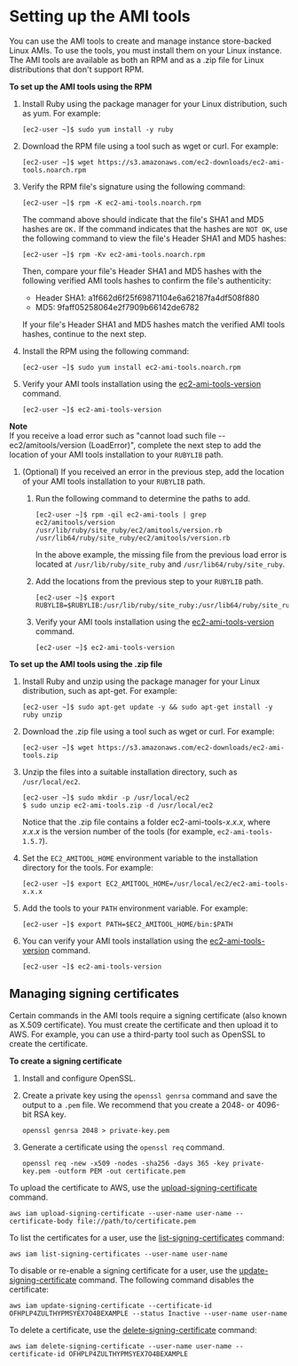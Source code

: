 # Setting up the AMI tools<a name="set-up-ami-tools"></a>

You can use the AMI tools to create and manage instance store\-backed Linux AMIs\. To use the tools, you must install them on your Linux instance\. The AMI tools are available as both an RPM and as a \.zip file for Linux distributions that don't support RPM\.

**To set up the AMI tools using the RPM**

1. Install Ruby using the package manager for your Linux distribution, such as yum\. For example:

   ```
   [ec2-user ~]$ sudo yum install -y ruby
   ```

1. Download the RPM file using a tool such as wget or curl\. For example:

   ```
   [ec2-user ~]$ wget https://s3.amazonaws.com/ec2-downloads/ec2-ami-tools.noarch.rpm
   ```

1. Verify the RPM file's signature using the following command:

   ```
   [ec2-user ~]$ rpm -K ec2-ami-tools.noarch.rpm
   ```

   The command above should indicate that the file's SHA1 and MD5 hashes are `OK.` If the command indicates that the hashes are `NOT OK`, use the following command to view the file's Header SHA1 and MD5 hashes:

   ```
   [ec2-user ~]$ rpm -Kv ec2-ami-tools.noarch.rpm
   ```

   Then, compare your file's Header SHA1 and MD5 hashes with the following verified AMI tools hashes to confirm the file's authenticity:
   + Header SHA1: a1f662d6f25f69871104e6a62187fa4df508f880
   + MD5: 9faff05258064e2f7909b66142de6782

   If your file's Header SHA1 and MD5 hashes match the verified AMI tools hashes, continue to the next step\.

1. Install the RPM using the following command:

   ```
   [ec2-user ~]$ sudo yum install ec2-ami-tools.noarch.rpm
   ```

1. Verify your AMI tools installation using the [ec2\-ami\-tools\-version](ami-tools-commands.md#ami-tools-version) command\.

   ```
   [ec2-user ~]$ ec2-ami-tools-version
   ```
**Note**  
If you receive a load error such as "cannot load such file \-\- ec2/amitools/version \(LoadError\)", complete the next step to add the location of your AMI tools installation to your `RUBYLIB` path\.

1. \(Optional\) If you received an error in the previous step, add the location of your AMI tools installation to your `RUBYLIB` path\.

   1. Run the following command to determine the paths to add\.

      ```
      [ec2-user ~]$ rpm -qil ec2-ami-tools | grep ec2/amitools/version
      /usr/lib/ruby/site_ruby/ec2/amitools/version.rb
      /usr/lib64/ruby/site_ruby/ec2/amitools/version.rb
      ```

      In the above example, the missing file from the previous load error is located at `/usr/lib/ruby/site_ruby` and `/usr/lib64/ruby/site_ruby`\.

   1. Add the locations from the previous step to your `RUBYLIB` path\.

      ```
      [ec2-user ~]$ export RUBYLIB=$RUBYLIB:/usr/lib/ruby/site_ruby:/usr/lib64/ruby/site_ruby
      ```

   1. Verify your AMI tools installation using the [ec2\-ami\-tools\-version](ami-tools-commands.md#ami-tools-version) command\.

      ```
      [ec2-user ~]$ ec2-ami-tools-version
      ```

**To set up the AMI tools using the \.zip file**

1. Install Ruby and unzip using the package manager for your Linux distribution, such as apt\-get\. For example:

   ```
   [ec2-user ~]$ sudo apt-get update -y && sudo apt-get install -y ruby unzip
   ```

1. Download the \.zip file using a tool such as wget or curl\. For example:

   ```
   [ec2-user ~]$ wget https://s3.amazonaws.com/ec2-downloads/ec2-ami-tools.zip
   ```

1. Unzip the files into a suitable installation directory, such as `/usr/local/ec2`\.

   ```
   [ec2-user ~]$ sudo mkdir -p /usr/local/ec2
   $ sudo unzip ec2-ami-tools.zip -d /usr/local/ec2
   ```

   Notice that the \.zip file contains a folder ec2\-ami\-tools\-*x*\.*x*\.*x*, where *x*\.*x*\.*x* is the version number of the tools \(for example, `ec2-ami-tools-1.5.7`\)\.

1. Set the `EC2_AMITOOL_HOME` environment variable to the installation directory for the tools\. For example:

   ```
   [ec2-user ~]$ export EC2_AMITOOL_HOME=/usr/local/ec2/ec2-ami-tools-x.x.x
   ```

1. Add the tools to your `PATH` environment variable\. For example:

   ```
   [ec2-user ~]$ export PATH=$EC2_AMITOOL_HOME/bin:$PATH
   ```

1. You can verify your AMI tools installation using the [ec2\-ami\-tools\-version](ami-tools-commands.md#ami-tools-version) command\.

   ```
   [ec2-user ~]$ ec2-ami-tools-version
   ```

## Managing signing certificates<a name="ami-tools-managing-certs"></a>

Certain commands in the AMI tools require a signing certificate \(also known as X\.509 certificate\)\. You must create the certificate and then upload it to AWS\. For example, you can use a third\-party tool such as OpenSSL to create the certificate\.

**To create a signing certificate**

1. Install and configure OpenSSL\.

1. Create a private key using the `openssl genrsa` command and save the output to a `.pem` file\. We recommend that you create a 2048\- or 4096\-bit RSA key\.

   ```
   openssl genrsa 2048 > private-key.pem
   ```

1. Generate a certificate using the `openssl req` command\.

   ```
   openssl req -new -x509 -nodes -sha256 -days 365 -key private-key.pem -outform PEM -out certificate.pem
   ```

To upload the certificate to AWS, use the [upload\-signing\-certificate](https://docs.aws.amazon.com/cli/latest/reference/iam/upload-signing-certificate.html) command\.

```
aws iam upload-signing-certificate --user-name user-name --certificate-body file://path/to/certificate.pem
```

To list the certificates for a user, use the [list\-signing\-certificates](https://docs.aws.amazon.com/cli/latest/reference/iam/list-signing-certificates.html) command:

```
aws iam list-signing-certificates --user-name user-name
```

To disable or re\-enable a signing certificate for a user, use the [update\-signing\-certificate](https://docs.aws.amazon.com/cli/latest/reference/iam/update-signing-certificate.html) command\. The following command disables the certificate:

```
aws iam update-signing-certificate --certificate-id OFHPLP4ZULTHYPMSYEX7O4BEXAMPLE --status Inactive --user-name user-name
```

To delete a certificate, use the [delete\-signing\-certificate](https://docs.aws.amazon.com/cli/latest/reference/iam/delete-signing-certificate.html) command:

```
aws iam delete-signing-certificate --user-name user-name --certificate-id OFHPLP4ZULTHYPMSYEX7O4BEXAMPLE
```
